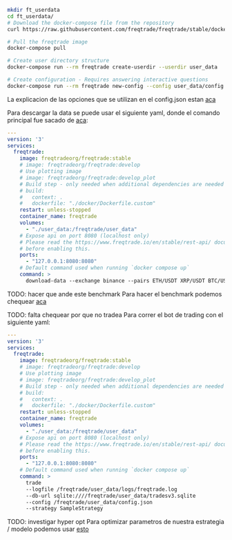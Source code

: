 ```bash
mkdir ft_userdata
cd ft_userdata/
# Download the docker-compose file from the repository
curl https://raw.githubusercontent.com/freqtrade/freqtrade/stable/docker-compose.yml -o docker-compose.yml

# Pull the freqtrade image
docker-compose pull

# Create user directory structure
docker-compose run --rm freqtrade create-userdir --userdir user_data

# Create configuration - Requires answering interactive questions
docker-compose run --rm freqtrade new-config --config user_data/config.json
```

La explicacion de las opciones que se utilizan en el config.json estan [aca](https://www.freqtrade.io/en/stable/configuration/)

Para descargar la data se puede usar el siguiente yaml, donde el comando principal fue sacado de [aca](https://www.freqtrade.io/en/stable/data-download/):
```yaml
---
version: '3'
services:
  freqtrade:
    image: freqtradeorg/freqtrade:stable
    # image: freqtradeorg/freqtrade:develop
    # Use plotting image
    # image: freqtradeorg/freqtrade:develop_plot
    # Build step - only needed when additional dependencies are needed
    # build:
    #   context: .
    #   dockerfile: "./docker/Dockerfile.custom"
    restart: unless-stopped
    container_name: freqtrade
    volumes:
      - "./user_data:/freqtrade/user_data"
    # Expose api on port 8080 (localhost only)
    # Please read the https://www.freqtrade.io/en/stable/rest-api/ documentation
    # before enabling this.
    ports:
      - "127.0.0.1:8080:8080"
    # Default command used when running `docker compose up`
    command: >
      download-data --exchange binance --pairs ETH/USDT XRP/USDT BTC/USDT
```

TODO: hacer que ande este benchmark
Para hacer el benchmark podemos chequear [aca](https://www.freqtrade.io/en/stable/backtesting/)

TODO: falta chequear por que no tradea
Para correr el bot de trading con el siguiente yaml:
```yaml
---
version: '3'
services:
  freqtrade:
    image: freqtradeorg/freqtrade:stable
    # image: freqtradeorg/freqtrade:develop
    # Use plotting image
    # image: freqtradeorg/freqtrade:develop_plot
    # Build step - only needed when additional dependencies are needed
    # build:
    #   context: .
    #   dockerfile: "./docker/Dockerfile.custom"
    restart: unless-stopped
    container_name: freqtrade
    volumes:
      - "./user_data:/freqtrade/user_data"
    # Expose api on port 8080 (localhost only)
    # Please read the https://www.freqtrade.io/en/stable/rest-api/ documentation
    # before enabling this.
    ports:
      - "127.0.0.1:8080:8080"
    # Default command used when running `docker compose up`
    command: >
      trade
      --logfile /freqtrade/user_data/logs/freqtrade.log
      --db-url sqlite:////freqtrade/user_data/tradesv3.sqlite
      --config /freqtrade/user_data/config.json
      --strategy SampleStrategy
```

TODO: investigar hyper opt
Para optimizar parametros de nuestra estrategia / modelo podemos usar [esto](https://www.freqtrade.io/en/stable/hyperopt/)